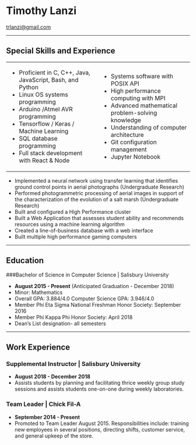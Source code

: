 # Timothy Lanzi

trlanzi@gmail.com

---

## Special Skills and Experience
<table border="0">
 <tr>
    <td>
      <ul>
        <li> Proficient in C, C++, Java, JavaScript, Bash, and
Python</li>
        <li> Linux OS systems programming </li>
        <li> Arduino /Atmel AVR programming </li>
        <li> Tensorflow / Keras / Machine Learning</li>
        <li> SQL database programming</li>
        <li> Full stack development with React & Node</li>
      </ul>
    </td>
    <td>
      <ul>
        <li> Systems software with POSIX API</li>
        <li> High performance computing with MPI</li>
        <li> Advanced mathematical problem-solving
knowledge</li>
        <li> Understanding of computer architecture</li>
        <li> Git configuration management</li>
        <li> Jupyter Notebook</li>
      </ul>
    </td>
 </tr>
</table>

<ul>
  <li> Implemented a neural network using transfer learning that identifies ground control points in aerial
photographs (Undergraduate Research)</li>
  <li> Performed photogrammetric processing of aerial images in support of the characterization of the
evolution of a salt marsh (Undergraduate Research)</li>
  <li> Built and configured a High Performance cluster</li>
  <li> Built a Web Application that assesses student ability and recommends resources using a machine
learning algorithm</li>
  <li> Created a line-of-business database with a web interface</li>
  <li> Built multiple high performance gaming computers</li>
</ul>

---
## Education
###Bachelor of Science in Computer Science | Salisbury University
<ul>
  <li><b>August 2015 - Present</b> (Anticipated Graduation - December 2018) </li>
  <li> Minor: Mathematics </li>
  <li> Overall GPA: 3.884/4.0 Computer Science GPA: 3.946/4.0 </li>
  <li> Member Phi Eta Sigma National Freshman Honor Society: September 2016</li>
  <li>Member Phi Kappa Phi Honor Society: April 2018 </li>
  <li> Dean’s List designation- all semesters</li>
</ul>

---
## Work Experience

### Supplemental Instructor | Salisbury University
<ul>
  <li> <b> August 2018 - December 2018 </b> </li>
  <li> Assists students by planning and facilitating thrice weekly group study sessions and assists students
one-on-one during weekly laboratories.</li>
</ul>

### Team Leader | Chick Fil-A
<ul>
  <li> <b> September 2014 - Present </b> </li>
  <li> Promoted to Team Leader August 2015. Responsibilities include: training new employees in several
positions, directing shifts, customer service, and general upkeep of the store.</li>
</ul>
